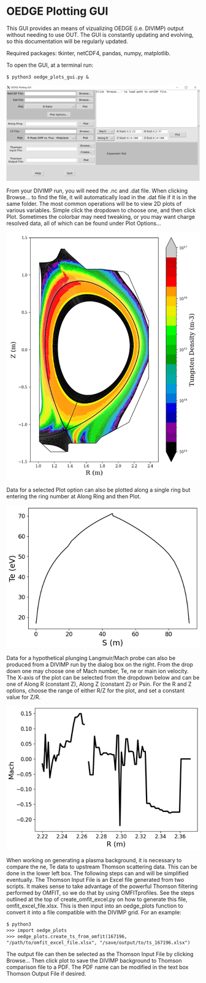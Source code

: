 # OEDGE Plotting GUI
This GUI provides an means of vizualizing OEDGE (i.e. DIVIMP) output without needing to use OUT. The GUI is constantly updating and evolving, so this documentation will be regularly updated.

Required packages: tkinter, netCDF4, pandas, numpy, matplotlib.

To open the GUI, at a terminal run:
```
$ python3 oedge_plots_gui.py &
```
![gui_example](oedge_gui.png)

From your DIVIMP run, you will need the .nc and .dat file. When clicking Browse... to find the file, it will automatically load in the .dat file if it is in the same folder. The most common operations will be to view 2D plots of various variables. Simple click the dropdown to choose one, and then click Plot. Sometimes the colorbar may need tweaking, or you may want charge resolved data, all of which can be found under Plot Options...

![gui_example_imp](gui_example_imp.png)

Data for a selected Plot option can also be plotted along a single ring but entering the ring number at Along Ring and then Plot.

![along_ring](along_ring.png)

Data for a hypothetical plunging Langmuir/Mach probe can also be produced from a DIVIMP run by the dialog box on the right. From the drop down one may choose one of Mach number, Te, ne or main ion velocity. The X-axis of the plot can be selected from the dropdown below and can be one of Along R (constant Z), Along Z (constant Z) or Psin. For the R and Z options, choose the range of either R/Z for the plot, and set a constant value for Z/R. 

![synthetic_mach](fake_mach.png)

When working on generating a plasma background, it is necessary to compare the ne, Te data to upstream Thomson scattering data. This can be done in the lower left box. The following steps can and will be simplified eventually. The Thomson Input File is an Excel file generated from two scripts. It makes sense to take advantage of the powerful Thomson filtering performed by OMFIT, so we do that by using OMFITprofiles. See the steps outlined at the top of create_omfit_excel.py on how to generate this file, omfit_excel_file.xlsx. This is then input into an oedge_plots function to convert it into a file compatible with the DIVIMP grid. For an example:

```
$ python3
>>> import oedge_plots
>>> oedge_plots.create_ts_from_omfit(167196, "/path/to/omfit_excel_file.xlsx", "/save/output/to/ts_167196.xlsx")
```

The output file can then be selected as the Thomson Input File by clicking Browse... Then click plot to save the DIVIMP background to Thomson comparison file to a PDF. The PDF name can be modified in the text box Thomson Output File if desired.
```
